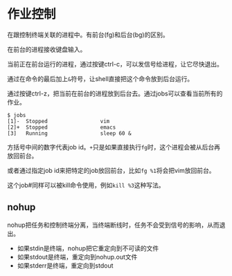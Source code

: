 # 作业控制

在跟控制终端关联的进程中。有前台(fg)和后台(bg)的区别。

在前台的进程接收键盘输入。

当前正在前台运行的进程，通过按键ctrl-c，可以发信号给进程，让它尽快退出。

通过在命令的最后加上`&`符号，让shell直接把这个命令放到后台运行。

通过按键ctrl-z，把当前在前台的进程放到后台去。通过jobs可以查看当前所有的作业。

    $ jobs
    [1]-  Stopped                 vim
    [2]+  Stopped                 emacs
    [3]   Running                 sleep 60 &

方括号中间的数字代表job id。`+`只是如果直接执行`fg`时，这个进程会被从后台再放回前台。

或者通过指定job id来把特定的job放回前台，比如`fg %1`将会把vim放回前台。

这个job#同样可以被kill命令使用，例如`kill %3`这种写法。

## nohup

nohup把任务和控制终端分离，当终端断线时，任务不会受到信号的影响，从而退出。

- 如果stdin是终端，nohup把它重定向到不可读的文件
- 如果stdout是终端，重定向到nohup.out文件
- 如果stderr是终端，重定向到stdout

